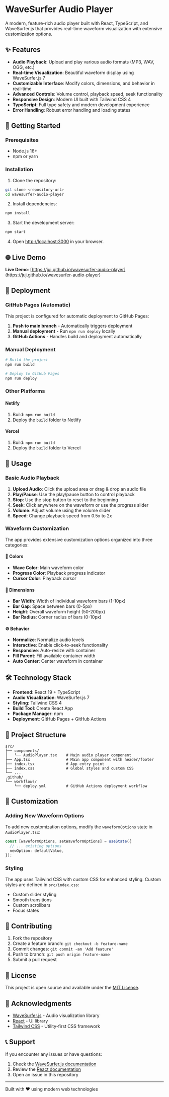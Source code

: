 # WaveSurfer Audio Player

A modern, feature-rich audio player built with React, TypeScript, and WaveSurfer.js that provides real-time waveform visualization with extensive customization options.

## ✨ Features

- **Audio Playback**: Upload and play various audio formats (MP3, WAV, OGG, etc.)
- **Real-time Visualization**: Beautiful waveform display using WaveSurfer.js 7
- **Customizable Interface**: Modify colors, dimensions, and behavior in real-time
- **Advanced Controls**: Volume control, playback speed, seek functionality
- **Responsive Design**: Modern UI built with Tailwind CSS 4
- **TypeScript**: Full type safety and modern development experience
- **Error Handling**: Robust error handling and loading states

## 🚀 Getting Started

### Prerequisites

- Node.js 16+ 
- npm or yarn

### Installation

1. Clone the repository:
```bash
git clone <repository-url>
cd wavesurfer-audio-player
```

2. Install dependencies:
```bash
npm install
```

3. Start the development server:
```bash
npm start
```

4. Open [http://localhost:3000](http://localhost:3000) in your browser.

## 🌐 Live Demo

**Live Demo**: [https://juj.github.io/wavesurfer-audio-player](https://juj.github.io/wavesurfer-audio-player)

## 🚀 Deployment

### GitHub Pages (Automatic)

This project is configured for automatic deployment to GitHub Pages:

1. **Push to main branch** - Automatically triggers deployment
2. **Manual deployment** - Run `npm run deploy` locally
3. **GitHub Actions** - Handles build and deployment automatically

### Manual Deployment

```bash
# Build the project
npm run build

# Deploy to GitHub Pages
npm run deploy
```

### Other Platforms

#### Netlify
1. Build: `npm run build`
2. Deploy the `build` folder to Netlify

#### Vercel
1. Build: `npm run build`
2. Deploy the `build` folder to Vercel

## 🎵 Usage

### Basic Audio Playback

1. **Upload Audio**: Click the upload area or drag & drop an audio file
2. **Play/Pause**: Use the play/pause button to control playback
3. **Stop**: Use the stop button to reset to the beginning
4. **Seek**: Click anywhere on the waveform or use the progress slider
5. **Volume**: Adjust volume using the volume slider
6. **Speed**: Change playback speed from 0.5x to 2x

### Waveform Customization

The app provides extensive customization options organized into three categories:

#### 🎨 Colors
- **Wave Color**: Main waveform color
- **Progress Color**: Playback progress indicator
- **Cursor Color**: Playback cursor

#### 📏 Dimensions
- **Bar Width**: Width of individual waveform bars (1-10px)
- **Bar Gap**: Space between bars (0-5px)
- **Height**: Overall waveform height (50-200px)
- **Bar Radius**: Corner radius of bars (0-10px)

#### ⚙️ Behavior
- **Normalize**: Normalize audio levels
- **Interactive**: Enable click-to-seek functionality
- **Responsive**: Auto-resize with container
- **Fill Parent**: Fill available container width
- **Auto Center**: Center waveform in container

## 🛠️ Technology Stack

- **Frontend**: React 19 + TypeScript
- **Audio Visualization**: WaveSurfer.js 7
- **Styling**: Tailwind CSS 4
- **Build Tool**: Create React App
- **Package Manager**: npm
- **Deployment**: GitHub Pages + GitHub Actions

## 📁 Project Structure

```
src/
├── components/
│   └── AudioPlayer.tsx    # Main audio player component
├── App.tsx                # Main app component with header/footer
├── index.tsx              # App entry point
├── index.css              # Global styles and custom CSS
└── ...
.github/
└── workflows/
    └── deploy.yml         # GitHub Actions deployment workflow
```

## 🔧 Customization

### Adding New Waveform Options

To add new customization options, modify the `waveformOptions` state in `AudioPlayer.tsx`:

```typescript
const [waveformOptions, setWaveformOptions] = useState({
  // ... existing options
  newOption: defaultValue,
});
```

### Styling

The app uses Tailwind CSS with custom CSS for enhanced styling. Custom styles are defined in `src/index.css`:

- Custom slider styling
- Smooth transitions
- Custom scrollbars
- Focus states

## 🤝 Contributing

1. Fork the repository
2. Create a feature branch: `git checkout -b feature-name`
3. Commit changes: `git commit -am 'Add feature'`
4. Push to branch: `git push origin feature-name`
5. Submit a pull request

## 📄 License

This project is open source and available under the [MIT License](LICENSE).

## 🙏 Acknowledgments

- [WaveSurfer.js](https://wavesurfer-js.org/) - Audio visualization library
- [React](https://react.dev/) - UI library
- [Tailwind CSS](https://tailwindcss.com/) - Utility-first CSS framework

## 📞 Support

If you encounter any issues or have questions:

1. Check the [WaveSurfer.js documentation](https://wavesurfer-js.org/)
2. Review the [React documentation](https://react.dev/)
3. Open an issue in this repository

---

Built with ❤️ using modern web technologies
